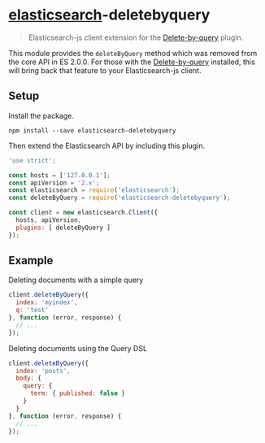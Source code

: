 # [elasticsearch](https://github.com/elastic/elasticsearch-js)-deletebyquery

> Elasticsearch-js client extension for the [Delete-by-query](https://www.elastic.co/guide/en/elasticsearch/plugins/2.0/plugins-delete-by-query.html) plugin.

This module provides the `deleteByQuery` method which was removed from the core API in ES 2.0.0. For those with the [Delete-by-query](https://www.elastic.co/guide/en/elasticsearch/plugins/2.0/plugins-delete-by-query.html) installed, this will bring back that feature to your Elasticsearch-js client.

## Setup

Install the package.

```
npm install --save elasticsearch-deletebyquery
```

Then extend the Elasticsearch API by including this plugin.

```js
'use strict';

const hosts = ['127.0.0.1'];
const apiVersion = '2.x';
const elasticsearch = require('elasticsearch');
const deleteByQuery = require('elasticsearch-deletebyquery');

const client = new elasticsearch.Client({
  hosts, apiVersion,
  plugins: [ deleteByQuery ]
});
```

## Example

Deleting documents with a simple query
```js
client.deleteByQuery({
  index: 'myindex',
  q: 'test'
}, function (error, response) {
  // ...
});
```

Deleting documents using the Query DSL
```js
client.deleteByQuery({
  index: 'posts',
  body: {
    query: {
      term: { published: false }
    }
  }
}, function (error, response) {
  // ...
});
```
